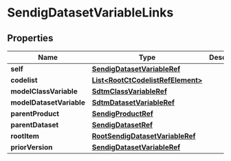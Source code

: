 

# SendigDatasetVariableLinks


## Properties

| Name | Type | Description | Notes |
|------------ | ------------- | ------------- | -------------|
|**self** | [**SendigDatasetVariableRef**](SendigDatasetVariableRef.md) |  |  [optional] |
|**codelist** | [**List&lt;RootCtCodelistRefElement&gt;**](RootCtCodelistRefElement.md) |  |  [optional] |
|**modelClassVariable** | [**SdtmClassVariableRef**](SdtmClassVariableRef.md) |  |  [optional] |
|**modelDatasetVariable** | [**SdtmDatasetVariableRef**](SdtmDatasetVariableRef.md) |  |  [optional] |
|**parentProduct** | [**SendigProductRef**](SendigProductRef.md) |  |  [optional] |
|**parentDataset** | [**SendigDatasetRef**](SendigDatasetRef.md) |  |  [optional] |
|**rootItem** | [**RootSendigDatasetVariableRef**](RootSendigDatasetVariableRef.md) |  |  [optional] |
|**priorVersion** | [**SendigDatasetVariableRef**](SendigDatasetVariableRef.md) |  |  [optional] |



